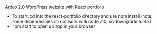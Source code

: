 Ardeo 2.0 WordPress website with React portfolio

- To start, cd into the react-portfolio directory and use npm install (note, some dependencies do not work with node v10, so downgrade to 9.x)
- npm start to open up app in your browser